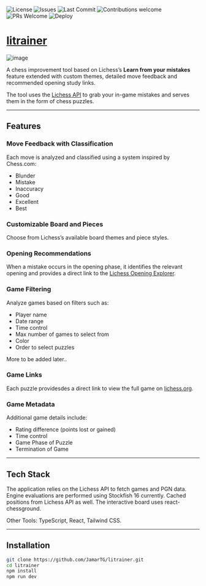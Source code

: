 ![License](https://img.shields.io/github/license/JamarTG/litrainer)
![Issues](https://img.shields.io/github/issues/JamarTG/litrainer)
![Last Commit](https://img.shields.io/github/last-commit/JamarTG/litrainer)
![Contributions welcome](https://img.shields.io/badge/contributions-welcome-brightgreen.svg)
![PRs Welcome](https://img.shields.io/badge/PRs-welcome-blue.svg)
![Deploy](https://img.shields.io/badge/deployed-vercel-000?logo=vercel)

# [litrainer](http://litrainer.vercel.app/)

![image](https://github.com/user-attachments/assets/87762cae-f0e4-4232-8b68-3e2eb021496a)


A chess improvement tool based on Lichess’s **Learn from your mistakes** feature extended with custom themes, detailed move feedback and recommended opening study links.

The tool uses the [Lichess API](https://lichess.org/api) to grab your in-game mistakes and serves them in the form of chess puzzles.

---

## Features

### Move Feedback with Classification

Each move is analyzed and classified using a system inspired by Chess.com:

- Blunder  
- Mistake  
- Inaccuracy  
- Good  
- Excellent  
- Best  


### Customizable Board and Pieces

Choose from Lichess’s available board themes and piece styles.

### Opening Recommendations

When a mistake occurs in the opening phase, it identifies the relevant opening and provides a direct link to the [Lichess Opening Explorer](https://lichess.org/analysis#explorer).


### Game Filtering

Analyze games based on filters such as:

- Player name  
- Date range  
- Time control
- Max number of games to select from
- Color
- Order to select puzzles

More to be added later..

### Game Links

Each puzzle providesdes a direct link to view the full game on [lichess.org](https://lichess.org).

### Game Metadata

Additional game details include:
- Rating difference (points lost or gained)
- Time control  
- Game Phase of Puzzle
- Termination of Game
---

## Tech Stack

The application relies on the Lichess API to fetch games and PGN data. Engine evaluations are performed using Stockfish 16 currently. Cached positions from Lichess API as well. The interactive board uses react-chessground. 

Other Tools: TypeScript, React, Tailwind CSS.

---

## Installation

```bash
git clone https://github.com/JamarTG/litrainer.git
cd litrainer
npm install
npm run dev
```
